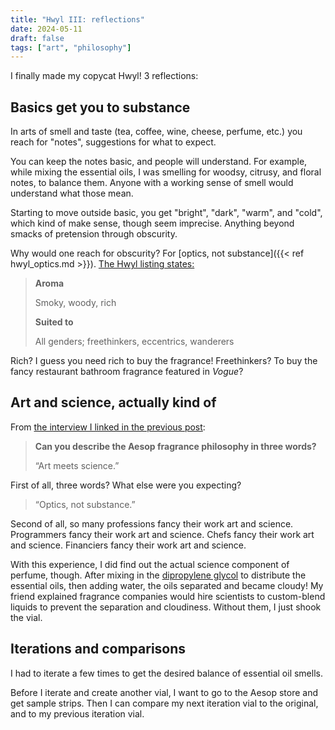 ```yaml
---
title: "Hwyl III: reflections"
date: 2024-05-11
draft: false
tags: ["art", "philosophy"]
---
```

I finally made my copycat Hwyl! 3 reflections:
## Basics get you to substance
In arts of smell and taste (tea, coffee, wine, cheese, perfume, etc.) you reach for "notes", suggestions for what to expect.

You can keep the notes basic, and people will understand. For example, while mixing the essential oils, I was smelling for woodsy, citrusy, and floral notes, to balance them. Anyone with a working sense of smell would understand what those mean.

Starting to move outside basic, you get "bright", "dark", "warm", and "cold", which kind of make sense, though seem imprecise. Anything beyond smacks of pretension through obscurity.

Why would one reach for obscurity? For [optics, not substance]({{< ref hwyl_optics.md >}}). [The Hwyl listing states:](https://www.aesop.com/us/p/fragrance/hwyl/hwyl-eau-de-parfum)
> **Aroma**
>
> Smoky, woody, rich
>
> **Suited to**
>
> All genders; freethinkers, eccentrics, wanderers 

Rich? I guess you need rich to buy the fragrance! Freethinkers? To buy the fancy restaurant bathroom fragrance featured in _Vogue_?
## Art and science, actually kind of
From [the interview I linked in the previous post](https://en.vogue.me/beauty/aesop-hwyl-review-fragrance):
> **Can you describe the Aesop fragrance philosophy in three words?**
>
> “Art meets science.”

First of all, three words? What else were you expecting?
> “Optics, not substance.”

Second of all, so many professions fancy their work art and science. Programmers fancy their work art and science. Chefs fancy their work art and science. Financiers fancy their work art and science.

With this experience, I did find out the actual science component of perfume, though. After mixing in the [dipropylene glycol](https://en.wikipedia.org/wiki/Dipropylene_glycol) to distribute the essential oils, then adding water, the oils separated and became cloudy! My friend explained fragrance companies would hire scientists to custom-blend liquids to prevent the separation and cloudiness. Without them, I just shook the vial.
## Iterations and comparisons
I had to iterate a few times to get the desired balance of essential oil smells.

Before I iterate and create another vial, I want to go to the Aesop store and get sample strips. Then I can compare my next iteration vial to the original, and to my previous iteration vial.
